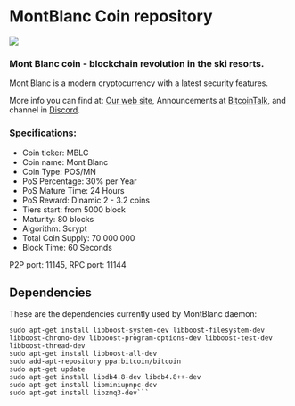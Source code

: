 
MontBlanc Coin repository
=====================================
![](https://raw.githubusercontent.com/MontBlancCoin/MontBlanc/master/doc/Logo.png)

### Mont Blanc coin - blockchain revolution in the ski resorts.
Mont Blanc is a modern cryptocurrency with a latest security features.

More info you can find at:
[Our web site](https://www.mblc.me/),
Announcements at [BitcoinTalk](http://www.bitcointalk.org),
and channel in [Discord](https://discord.gg/rDhvUmg).

### Specifications:
 * Coin ticker: MBLC
 * Coin name: Mont Blanc
 * Coin Type: POS/MN
 * PoS Percentage: 30% per Year
 * PoS Mature Time: 24 Hours
 * PoS Reward: Dinamic 2 - 3.2 coins
 * Tiers start: from 5000 block
 * Maturity: 80 blocks
 * Algorithm: Scrypt
 * Total Coin Supply: 70 000 000
 * Block Time: 60 Seconds
 
 P2P port: 11145, RPC port: 11144
 
 
 Dependencies
------------------------------------------------------
These are the dependencies currently used by MontBlanc daemon:
```sudo apt-get install build-essential libtool autotools-dev automake pkg-config libssl-dev libevent-dev bsdmainutils
sudo apt-get install libboost-system-dev libboost-filesystem-dev libboost-chrono-dev libboost-program-options-dev libboost-test-dev   libboost-thread-dev
sudo apt-get install libboost-all-dev
sudo add-apt-repository ppa:bitcoin/bitcoin
sudo apt-get update
sudo apt-get install libdb4.8-dev libdb4.8++-dev
sudo apt-get install libminiupnpc-dev
sudo apt-get install libzmq3-dev```
